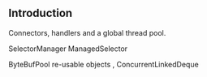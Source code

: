 ## Introduction



Connectors, handlers and a global thread pool.


SelectorManager
ManagedSelector


ByteBufPool re-usable objects , ConcurrentLinkedDeque